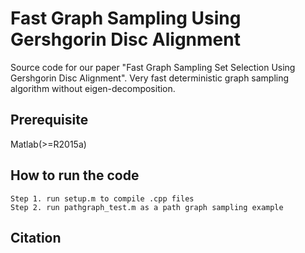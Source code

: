 # Fast Graph Sampling Using Gershgorin Disc Alignment

Source code for our paper "Fast Graph Sampling Set Selection Using Gershgorin Disc Alignment". 
Very fast deterministic graph sampling algorithm without eigen-decomposition.

## Prerequisite

Matlab(>=R2015a)

## How to run the code

```
Step 1. run setup.m to compile .cpp files
Step 2. run pathgraph_test.m as a path graph sampling example
```

## Citation
